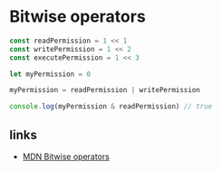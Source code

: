 # Bitwise operators

```ts
const readPermission = 1 << 1
const writePermission = 1 << 2
const executePermission = 1 << 3

let myPermission = 0

myPermission = readPermission | writePermission

console.log(myPermission & readPermission) // true
```

## links

- [MDN Bitwise operators](https://developer.mozilla.org/en-US/docs/Web/JavaScript/Reference/Operators/Bitwise_Operators)
